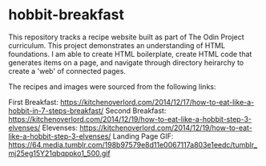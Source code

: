 # hobbit-breakfast
This repository tracks a recipe website built as part of The Odin Project curriculum. This project demonstrates an understanding of HTML foundations. I am able to create HTML boilerplate, create HTML code that generates items on a page, and navigate through directory heirarchy to create a 'web' of connected pages.

The recipes and images were sourced from the following links:

First Breakfast: https://kitchenoverlord.com/2014/12/17/how-to-eat-like-a-hobbit-in-7-steps-breakfast/
Second Breakfast: https://kitchenoverlord.com/2014/12/19/how-to-eat-like-a-hobbit-step-3-elvenses/
Elevenses: https://kitchenoverlord.com/2014/12/19/how-to-eat-like-a-hobbit-step-3-elvenses/
Landing Page GIF: https://64.media.tumblr.com/198b97579e8d11e0067117a803e1eedc/tumblr_mj25eg15Y21qbqppko1_500.gif